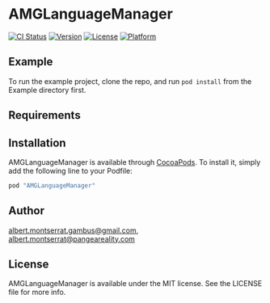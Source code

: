 # AMGLanguageManager

[![CI Status](http://img.shields.io/travis/albert.montserrat.gambus@gmail.com/AMGLanguageManager.svg?style=flat)](https://travis-ci.org/albert.montserrat.gambus@gmail.com/AMGLanguageManager)
[![Version](https://img.shields.io/cocoapods/v/AMGLanguageManager.svg?style=flat)](http://cocoapods.org/pods/AMGLanguageManager)
[![License](https://img.shields.io/cocoapods/l/AMGLanguageManager.svg?style=flat)](http://cocoapods.org/pods/AMGLanguageManager)
[![Platform](https://img.shields.io/cocoapods/p/AMGLanguageManager.svg?style=flat)](http://cocoapods.org/pods/AMGLanguageManager)

## Example

To run the example project, clone the repo, and run `pod install` from the Example directory first.

## Requirements

## Installation

AMGLanguageManager is available through [CocoaPods](http://cocoapods.org). To install
it, simply add the following line to your Podfile:

```ruby
pod "AMGLanguageManager"
```

## Author

albert.montserrat.gambus@gmail.com, albert.montserrat@pangeareality.com

## License

AMGLanguageManager is available under the MIT license. See the LICENSE file for more info.
